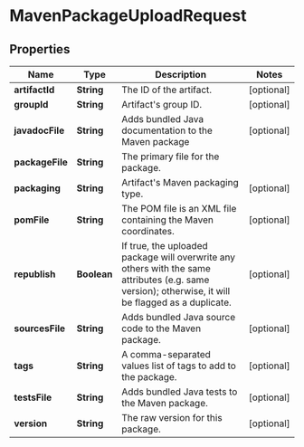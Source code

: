 
# MavenPackageUploadRequest

## Properties
Name | Type | Description | Notes
------------ | ------------- | ------------- | -------------
**artifactId** | **String** | The ID of the artifact. |  [optional]
**groupId** | **String** | Artifact&#39;s group ID. |  [optional]
**javadocFile** | **String** | Adds bundled Java documentation to the Maven package |  [optional]
**packageFile** | **String** | The primary file for the package. | 
**packaging** | **String** | Artifact&#39;s Maven packaging type. |  [optional]
**pomFile** | **String** | The POM file is an XML file containing the Maven coordinates. |  [optional]
**republish** | **Boolean** | If true, the uploaded package will overwrite any others with the same attributes (e.g. same version); otherwise, it will be flagged as a duplicate. |  [optional]
**sourcesFile** | **String** | Adds bundled Java source code to the Maven package. |  [optional]
**tags** | **String** | A comma-separated values list of tags to add to the package. |  [optional]
**testsFile** | **String** | Adds bundled Java tests to the Maven package. |  [optional]
**version** | **String** | The raw version for this package. |  [optional]



